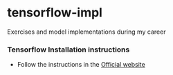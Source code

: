 # tensorflow-impl
Exercises and model implementations during my career

### Tensorflow Installation instructions

- Follow the instructions in the [Official website](https://www.tensorflow.org/)
